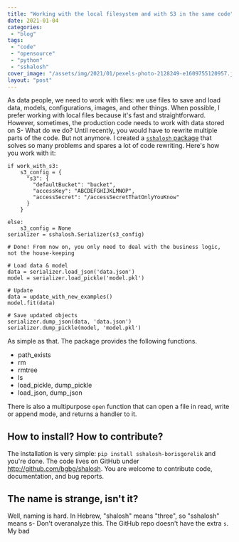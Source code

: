 ```yaml
---
title: "Working with the local filesystem and with S3 in the same code"
date: 2021-01-04
categories: 
 - "blog"
tags: 
 - "code"
 - "opensource"
 - "python"
 - "sshalosh"
cover_image: "/assets/img/2021/01/pexels-photo-2128249-e1609755120957.jpeg"
layout: "post"
---
```


As data people, we need to work with files: we use files to save and load data, models, configurations, images, and other things. When possible, I prefer working with local files because it's fast and straightforward. However, sometimes, the production code needs to work with data stored on S- What do we do? Until recently, you would have to rewrite multiple parts of the code. But not anymore. I created a [`sshalosh` package](https://pypi.org/project/sshalosh-borisgorelik/) that solves so many problems and spares a lot of code rewriting. Here's how you work with it:

    if work_with_s3:
        s3_config = {
          "s3": {
            "defaultBucket": "bucket",
            "accessKey": "ABCDEFGHIJKLMNOP",
            "accessSecret": "/accessSecretThatOnlyYouKnow"
          }
        }
        
    else:
        s3_config = None
    serializer = sshalosh.Serializer(s3_config)
    
    # Done! From now on, you only need to deal with the business logic, not the house-keeping
    
    # Load data & model
    data = serializer.load_json('data.json')
    model = serializer.load_pickle('model.pkl')
    
    # Update
    data = update_with_new_examples()
    model.fit(data)
    
    # Save updated objects
    serializer.dump_json(data, 'data.json')
    serializer.dump_pickle(model, 'model.pkl')


As simple as that.
The package provides the following functions.

* path_exists
* rm
* rmtree
* ls
* load_pickle, dump_pickle
* load_json, dump_json


There is also a multipurpose `open` function that can open a file in read, write or append mode, and returns a handler to it.

## How to install? How to contribute?

The installation is very simple: `pip install sshalosh-borisgorelik`
and you're done. The code lives on GitHub under [<http://github.com/bgbg/shalosh>](http://github.com/bgbg/shalosh). You are welcome to contribute code, documentation, and bug reports.

## The name is strange, isn't it?

Well, naming is hard. In Hebrew, "shalosh" means "three", so "sshalosh" means s- Don't overanalyze this. The GitHub repo doesn't have the extra `s`. My bad
